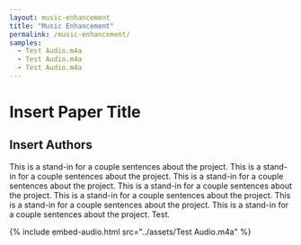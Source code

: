 ```yaml
---
layout: music-enhancement
title: "Music Enhancement"
permalink: /music-enhancement/
samples:
  - Test Audio.m4a
  - Test Audio.m4a
  - Test Audio.m4a
---
```

# Insert Paper Title
## Insert Authors

This is a stand-in for a couple sentences about the project.  This is a stand-in for a couple sentences about the project.  This is a stand-in for a couple sentences about the project.  This is a stand-in for a couple sentences about the project.  This is a stand-in for a couple sentences about the project.  This is a stand-in for a couple sentences about the project.  This is a stand-in for a couple sentences about the project.  Test.


{% include embed-audio.html src="../assets/Test Audio.m4a" %}
